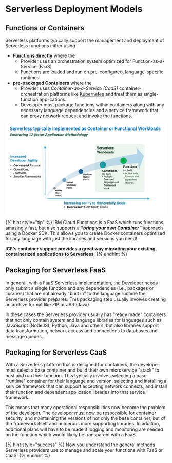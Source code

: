 <!--
#
# Licensed to the Apache Software Foundation (ASF) under one or more
# contributor license agreements.  See the NOTICE file distributed with
# this work for additional information regarding copyright ownership.
# The ASF licenses this file to You under the Apache License, Version 2.0
# (the "License"); you may not use this file except in compliance with
# the License.  You may obtain a copy of the License at
#
#     http://www.apache.org/licenses/LICENSE-2.0
#
# Unless required by applicable law or agreed to in writing, software
# distributed under the License is distributed on an "AS IS" BASIS,
# WITHOUT WARRANTIES OR CONDITIONS OF ANY KIND, either express or implied.
# See the License for the specific language governing permissions and
# limitations under the License.
#
-->

# Serverless Deployment Models

## Functions or Containers

Serverless platforms typically support the management and deployment of Serverless functions either using

- **Functions directly** where the
  - Provider uses an orchestration system optimized for Function-as-a-Service (FaaS)
  - Functions are loaded and run on pre-configured, language-specific runtimes
- **pre-packaged Containers** where the
  - Provider uses _Container-as-a-Service (CaaS)_ container-orchestration platforms like [Kubernetes](https://kubernetes.io/) and treat them as single-function applications.
  - Developer must package functions within containers along with any necessary language dependencies and a service framework that can proxy network request and invoke the functions.

![Serverless Workloads can be Functions or Functions packaged in Containers](images/101-ex0-serverless-workloads.png)

{% hint style="tip" %}
IBM Cloud Functions is a FaaS which runs functions amazingly fast, but also supports a _**"bring your own Container"**_ approach using a Docker SDK.  This allows you to create Docker containers optimized for any language with just the libraries and versions you need!

**ICF's container support provides a great way migrating your existing, containerized applications to Serverless**.
{% endhint %}

## Packaging for Serverless FaaS

In general, with a FaaS Serverless implementation, the Developer needs only submit a single function and any dependencies (i.e., packages or libraries) that are not already "built in" to the language runtime the Serverless provider prepares.  This packaging step usually involves creating an archive format like ZIP or JAR (Java).

In these cases the Serverless provider usually has "ready made" containers that not only contain system and language libraries for languages such as JavaScript (NodeJS), Python, Java and others, but also libraries support data transformation, network access and connections to databases and message queues.

## Packaging for Serverless CaaS

With a Serverless platform that is designed for containers, the developer must select a base container and build their own microservice "stack" to host and run their function. This typically involves selecting a base "runtime" container for their language and version, selecting and installing a service framework that can support accepting network connects, and install their function and dependent application libraries into that service framework.

This means that many operational responsibilities now become the problem of the developer. The developer must now be responsible for container security, and maintaining the versions of not only the base container, but of the framework itself and numerous more supporting libraries.  In addition, additional plans will have to be made if logging and monitoring are needed on the function which would likely be transparent with a FaaS.

{% hint style="success" %}
Now you understand the general methods Serverless providers use to manage and scale your functions with FaaS or CaaS!
{% endhint %}
